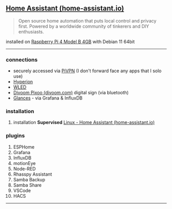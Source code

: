 ## [Home Assistant (home-assistant.io)](https://www.home-assistant.io/)

> Open source home automation that puts local control and privacy first. Powered by a worldwide community of tinkerers and DIY enthusiasts.

installed on [Raspberry Pi 4 Model B  4GB](https://www.raspberrypi.com/products/raspberry-pi-4-model-b/) with Debian 11 64bit

---

### connections
- securely accessed via [PiVPN](PiVPN.md) (I don't forward face any apps that I solo use)
- [Hyperion](Hyperion.md)
- [WLED](WLED.md)
- [Divoom Pixoo (divoom.com)](https://divoom.com/products/divoom-pixoo?_pos=9&_sid=9523eaa72&_ss=r) digital sign (via bluetooth)
- [Glances](Glances.md) - via Grafana & InfluxDB

### installation 
1. installation **Supervised** [Linux - Home Assistant (home-assistant.io)](https://www.home-assistant.io/installation/linux#install-home-assistant-supervised)

### plugins
1. ESPHome
2. Grafana
3. InfluxDB
4. motionEye
5. Node-RED
6. Rhasspy Assistant
7. Samba Backup
8. Samba Share
9. VSCode
10. HACS

---

